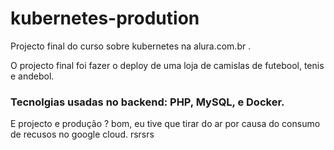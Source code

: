 # kubernetes-prodution
Projecto final do curso sobre kubernetes na alura.com.br .

O projecto final foi fazer o deploy de uma loja de camislas de futebool, tenis e andebol. 
### Tecnolgias usadas no backend: PHP, MySQL, e Docker.
E projecto e produção ? bom, eu tive que tirar do ar por causa do consumo de recusos no google cloud. rsrsrs
